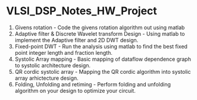 # VLSI_DSP_Notes_HW_Project
1. Givens rotation - Code the givens rotation algorithm out using matlab
2. Adaptive filter & Discrete Wavelet transform Design - Using matlab to implement the Adaptive filter and 2D DWT design.
3. Fixed-point DWT - Run the analysis using matlab to find the best fixed point integer length and fraction length.
4. Systolic Array mapping - Basic mapping of dataflow dependence graph to systolic architecture design.
5. QR cordic systolic array - Mapping the QR cordic algorithm into systolic array arhictecture design.
6. Folding, Unfolding and retiming  - Perform folding and unfolding algorithm on your design to optimize your circuit.
